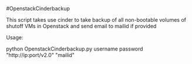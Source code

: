 #OpenstackCinderbackup

This script takes use cinder to take backup of all non-bootable volumes of shutoff VMs in Openstack and send email to mailid if provided

Usage:

python OpenstackCinderbackup.py username  password "http://ip:port/v2.0" "mailid"

